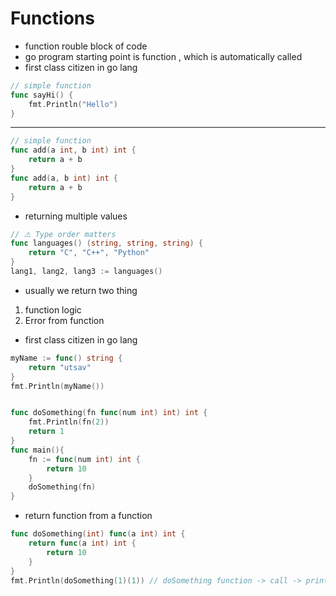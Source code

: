 # Functions

- function rouble block of code
- go program starting point is function , which is automatically called 
- first class citizen in go lang
```go
// simple function
func sayHi() {
	fmt.Println("Hello")
}
```
----
```go
// simple function
func add(a int, b int) int {
	return a + b
}
func add(a, b int) int {
	return a + b
}
```
- returning multiple values
```go
// ⚠️ Type order matters
func languages() (string, string, string) {
	return "C", "C++", "Python"
}
lang1, lang2, lang3 := languages()
```
- usually we return two thing 
1. function logic
2. Error from function 

- first class citizen in go lang

```go
myName := func() string {
	return "utsav"
}
fmt.Println(myName())


func doSomething(fn func(num int) int) int {
	fmt.Println(fn(2))
	return 1
}
func main(){
    fn := func(num int) int {
		return 10
	}
	doSomething(fn)
}
```

- return function from a function

```go
func doSomething(int) func(a int) int {
	return func(a int) int {
		return 10
	}
}
fmt.Println(doSomething(1)(1)) // doSomething function -> call -> print 10 
```